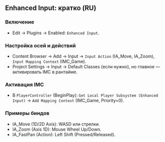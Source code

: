 ## Enhanced Input: кратко (RU)

### Включение
- Edit → Plugins → Enabled: `Enhanced Input`.

### Настройка осей и действий
- Content Browser → Add → Input → `Input Action` (IA_Move, IA_Zoom), `Input Mapping Context` (IMC_Game).
- Project Settings → Input → Default Classes (если нужно), но главное — активировать IMC в рантайме.

### Активация IMC
- В `PlayerController` (BeginPlay): `Get Local Player Subsystem (Enhanced Input)` → `Add Mapping Context` (IMC_Game, Priority=0).

### Примеры биндов
- IA_Move (1D/2D Axis): WASD или стрелки.
- IA_Zoom (Axis 1D): Mouse Wheel Up/Down.
- IA_FastPan (Action): Left Shift (Pressed/Released).




